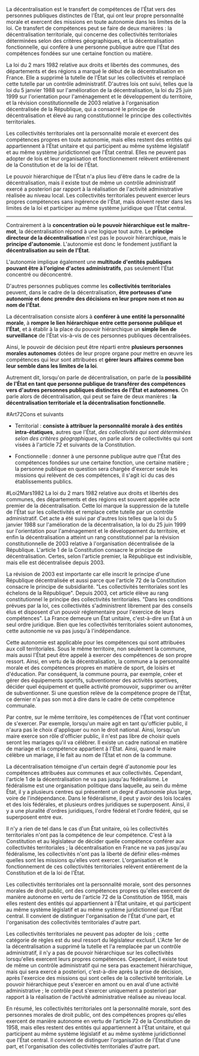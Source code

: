 La décentralisation est le transfert de compétences de l'État vers des personnes publiques distinctes de l'État, qui ont leur propre personnalité morale et exercent des missions en toute autonomie dans les limites de la loi. Ce transfert de compétences peut se faire de deux manières : la décentralisation territoriale, qui concerne des collectivités territoriales déterminées selon des critères géographiques, et la décentralisation fonctionnelle, qui confère à une personne publique autre que l'État des compétences fondées sur une certaine fonction ou matière.

La loi du 2 mars 1982 relative aux droits et libertés des communes, des départements et des régions a marqué le début de la décentralisation en France. Elle a supprimé la tutelle de l'État sur les collectivités et remplacé cette tutelle par un contrôle administratif. D'autres lois ont suivi, telles que la loi du 5 janvier 1988 sur l'amélioration de la décentralisation, la loi du 25 juin 1999 sur l'orientation pour l'aménagement et le développement du territoire, et la révision constitutionnelle de 2003 relative à l'organisation décentralisée de la République, qui a consacré le principe de décentralisation et élevé au rang constitutionnel le principe des collectivités territoriales.

Les collectivités territoriales ont la personnalité morale et exercent des compétences propres en toute autonomie, mais elles restent des entités qui appartiennent à l'État unitaire et qui participent au même système législatif et au même système juridictionnel que l'État central. Elles ne peuvent pas adopter de lois et leur organisation et fonctionnement relèvent entièrement de la Constitution et de la loi de l'État.

Le pouvoir hiérarchique de l'État n'a plus lieu d'être dans le cadre de la décentralisation, mais il existe tout de même un contrôle administratif exercé a posteriori par rapport à la réalisation de l'activité administrative réalisée au niveau local. Les collectivités territoriales peuvent exercer leurs propres compétences sans ingérence de l'État, mais doivent rester dans les limites de la loi et participer au même système juridique que l'État central.

---
Contrairement à la **concentration où le pouvoir hiérarchique est le maître-mot**, la décentralisation répond à une logique tout autre. Le **principe directeur de la décentralisation** n'est pas le pouvoir hiérarchique, mais le **principe d'autonomie**. L'autonomie est donc le fondement justifiant la **décentralisation au sein de l'État**.

L'autonomie implique également une **multitude d'entités publiques pouvant être à l'origine d'actes administratifs**, pas seulement l'État concentré ou déconcentré. 

D'autres personnes publiques comme les **collectivités territoriales** peuvent, dans le cadre de la décentralisation, **être porteuses d'une autonomie et donc prendre des décisions en leur propre nom et non au nom de l'État**. 

La décentralisation consiste alors à **conférer à une entité la personnalité morale**, à **rompre le lien hiérarchique entre cette personne publique et l'État**, et à établir à la place du pouvoir hiérarchique un **simple lien de surveillance** de l'État vis-à-vis de ces personnes publiques décentralisées.

Ainsi, le pouvoir de décision peut être réparti entre **plusieurs personnes morales autonomes** dotées de leur propre organe pour mettre en œuvre les compétences qui leur sont attribuées et **gérer leurs affaires comme bon leur semble dans les limites de la loi**. 

Autrement dit, lorsqu'on parle de décentralisation, on parle de la **possibilité de l'État en tant que personne publique de transférer des compétences vers d'autres personnes publiques distinctes de l'État et autonomes**. On parle alors de décentralisation, qui peut se faire de deux manières : **la décentralisation territoriale et la décentralisation fonctionnelle**.

#Art72Cons et suivants
- Territorial : **consiste à attribuer la personnalité morale à des entités intra-étatiques**, autres que l'État, *des collectivités qui sont déterminées selon des critères géographiques*, on parle alors de collectivités qui sont visées à l'article 72 et suivants de la Constitution.

- Fonctionnelle : donner à une personne publique autre que l'État des compétences fondées sur une certaine fonction, une certaine matière ; la personne publique en question sera chargée d'exercer seule les missions qui relèvent de ces compétences, il s'agit ici du cas des établissements publics.

#Loi2Mars1982
La loi du 2 mars 1982 relative aux droits et libertés des communes, des départements et des régions est souvent appelée acte premier de la décentralisation. Cette loi marque la suppression de la tutelle de l'État sur les collectivités et remplace cette tutelle par un contrôle administratif. Cet acte a été suivi par d'autres lois telles que la loi du 5 janvier 1988 sur l'amélioration de la décentralisation, la loi du 25 juin 1999 sur l'orientation pour l'aménagement et le développement du territoire, et enfin la décentralisation a atteint un rang constitutionnel par la révision constitutionnelle de 2003 relative à l'organisation décentralisée de la République. L'article 1 de la Constitution consacre le principe de décentralisation. Certes, selon l'article premier, la République est indivisible, mais elle est décentralisée depuis 2003.

La révision de 2003 est importante car elle inscrit le principe d'une République décentralisée et aussi parce que l'article 72 de la Constitution consacre le principe de subsidiarité. "Les collectivités territoriales sont les échelons de la République". Depuis 2003, cet article élève au rang constitutionnel le principe des collectivités territoriales. "Dans les conditions prévues par la loi, ces collectivités s'administrent librement par des conseils élus et disposent d'un pouvoir réglementaire pour l'exercice de leurs compétences". La France demeure un État unitaire, c'est-à-dire un État à un seul ordre juridique. Bien que les collectivités territoriales soient autonomes, cette autonomie ne va pas jusqu'à l'indépendance.

Cette autonomie est applicable pour les compétences qui sont attribuées aux coll territoriales. Sous le même territoire, non seulement la commune, mais aussi l'État peut être appelé à exercer des compétences de son propre ressort. Ainsi, en vertu de la décentralisation, la commune a la personnalité morale et des compétences propres en matière de sport, de loisirs et d'éducation. Par conséquent, la commune pourra, par exemple, créer et gérer des équipements sportifs, subventionner des activités sportives, décider quel équipement et quelle activité promouvoir, supprimer ou arrêter de subventionner. Si une question relève de la compétence propre de l'État, ce dernier n'a pas son mot à dire dans le cadre de cette compétence communale.

Par contre, sur le même territoire, les compétences de l'État vont continuer de s'exercer. Par exemple, lorsqu'un maire agit en tant qu'officier public, il n'aura pas le choix d'appliquer ou non le droit national. Ainsi, lorsqu'un maire exerce son rôle d'officier public, il n'est pas libre de choisir quels seront les mariages qu'il va célébrer. Il existe un cadre national en matière de mariage et la compétence appartient à l'État. Ainsi, quand le maire célèbre un mariage, il le fait au nom de l'État et non de la commune.

La décentralisation témoigne d'un certain degré d'autonomie pour les compétences attribuées aux communes et aux collectivités. Cependant, l'article 1 de la décentralisation ne va pas jusqu'au fédéralisme. Le fédéralisme est une organisation politique dans laquelle, au sein du même État, il y a plusieurs centres qui présentent un degré d'autonomie plus large, voire de l'indépendance. Dans le fédéralisme, il peut y avoir des lois locales et des lois fédérales, et plusieurs ordres juridiques se superposent. Ainsi, il y a une pluralité d'ordres juridiques, l'ordre fédéral et l'ordre fédéré, qui se superposent entre eux.

Il n'y a rien de tel dans le cas d'un État unitaire, où les collectivités territoriales n'ont pas la compétence de leur compétence. C'est à la Constitution et au législateur de décider quelle compétence conférer aux collectivités territoriales ; la décentralisation en France ne va pas jusqu'au fédéralisme, les collectivités n'ont pas la liberté de définir elles-mêmes quelles sont les missions qu'elles vont exercer. L'organisation et le fonctionnement de ces collectivités territoriales relèvent entièrement de la Constitution et de la loi de l'État.

Les collectivités territoriales ont la personnalité morale, sont des personnes morales de droit public, ont des compétences propres qu'elles exercent de manière autonome en vertu de l'article 72 de la Constitution de 1958, mais elles restent des entités qui appartiennent à l'État unitaire, et qui participent au même système législatif et au même système juridictionnel que l'État central. Il convient de distinguer l'organisation de l'État d'une part, et l'organisation des collectivités territoriales d'autre part.

Les collectivités territoriales ne peuvent pas adopter de lois ; cette catégorie de règles est du seul ressort du législateur exclusif. L'Acte 1er de la décentralisation a supprimé la tutelle et l'a remplacée par un contrôle administratif, il n'y a pas de pouvoir hiérarchique sur les collectivités lorsqu'elles exercent leurs propres compétences. Cependant, il existe tout de même un contrôle administratif qui ne sera pas exactement hiérarchique, mais qui sera exercé a posteriori, c'est-à-dire après la prise de décision, après l'exercice des missions qui sont celles de la collectivité territoriale. Le pouvoir hiérarchique peut s'exercer en amont ou en aval d'une activité administrative ; le contrôle peut s'exercer uniquement a posteriori par rapport à la réalisation de l'activité administrative réalisée au niveau local.

En résumé, les collectivités territoriales ont la personnalité morale, sont des personnes morales de droit public, ont des compétences propres qu'elles exercent de manière autonome en vertu de l'article 72 de la Constitution de 1958, mais elles restent des entités qui appartiennent à l'État unitaire, et qui participent au même système législatif et au même système juridictionnel que l'État central. Il convient de distinguer l'organisation de l'État d'une part, et l'organisation des collectivités territoriales d'autre part.